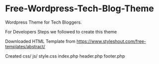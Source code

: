 # Free-Wordpress-Tech-Blog-Theme
Wordpress Theme for Tech Bloggers.


For Developers
Steps we followed to create this theme

Downloaded HTML Template from
https://www.styleshout.com/free-templates/abstract/

Created 
  css/
  js/
  style.css
  index.php
  header.php
  footer.php
  
